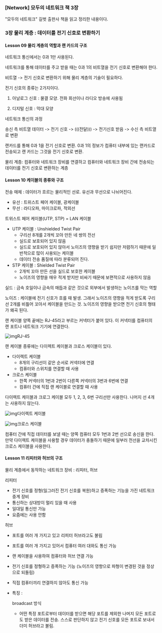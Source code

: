 ### [Network] 모두의 네트워크 책 3장

"모두의 네트워크" 길벗 출판사 책을 읽고 정리한 내용이다.

 

### 3장 물리 계층 : 데이터를 전기 신호로 변환하기

#### Lesson 09 물리 계층의 역할과 랜 카드의 구조

 

네트워크 통신에서는 0과 1만 사용된다.

네트워크를 통해 데이터를 주고 받을 때는 0과 1의 비트열을 전기 신호로 변환해야 한다.

비트열 -> 전기 신호로 변환하기 위해 물리 계층의 기술이 필요하다.

 

전기 신호의 종류는 2가지이다.

1. 아날로그 신호 : 물결 모양. 전화 회선이나 라디오 방송에 사용됨

2. 디지털 신호 : 막대 모양

 

네트워크 통신의 과정

송신 측 비트열 데이터 -> 전기 신호 -> (((전달))) -> 전기신호 받음 -> 수신 측 비트열로 변환

 

랜카드를 통해 0과 1을 전기 신호로 변환. 0과 1의 정보가 컴퓨터 내부에 있는 랜카드로 전송되고 랜 카드는 그것을 전기 신호로 변환.

 

물리 계층: 컴퓨터와 네트워크 장비를 연결하고 컴퓨터와 네트워크 장비 간에 전송되는 데이터를 전기 신호로 변환하는 계층

 

#### Lesson 10 케이블의 종류와 구조

 

전송 매체 : 데이터가 흐르는 물리적인 선로. 유선과 무선으로 나뉘어진다. 

- 유선 : 트위스트 페어 케이블, 광케이블
- 무선 : 라디오파, 마이크로파, 적외선

트위스트 페어 케이블(UTP, STP) = LAN 케이블

- UTP 케이블 : Unshielded Twist Pair
  - 구리선 8개를 2개씩 꼬아 만든 네 쌍의 전선
  - 실드로 보호되어 있지 않음
  - 실드로 보호되어 있지 않아서 노이즈의 영향을 받기 쉽지만 저렴하기 때문에 일반적으로 많이 사용되는 케이블
  - 데이터 전송 품질에 따라 분류되어 진다.
- STP 케이블 : Shielded Twist Pair
  - 2개씩 꼬아 만든 선을 실드로 보호한 케이블
  - 노이즈의 영향을 매우 적게 받지만 비싸기 때문에 보편적으로 사용하지 않음

실드 : 금속 호일이나 금속의 매듭과 같은 것으로 외부에서 발생하는 노이즈를 막는 역할

 

노이즈 : 케이블에 전기 신호가 흐를 때 발생. 그래서 노이즈의 영향을 적게 받도록 구리 선 2개를 비틀어 꼬아서 케이블을 만드는 것. 노이즈의 영향을 받으면 전기 신호의 형태가 왜곡 된다. 

 

랜 케이블 양쪽 끝에는 RJ-45라고 부르는 커넥터가 붙어 있다. 이 커넥터를 컴퓨터의 랜 포트나 네트워크 기기에 연결한다.



![img](https://blog.kakaocdn.net/dn/c0Semv/btrdOv69qTI/lV2KEfW2QXuCH2GPIbhd1K/img.png)RJ-45



 

랜 케이블 종류에는 다이렉트 케이블과 크로스 케이블이 있다.

- 다이렉트 케이블
  - 8개의 구리선이 같은 순서로 커넥터에 연결
  - 컴퓨터와 스위치를 연결할 때 사용
- 크로스 케이블
  - 한쪽 커넥터의 1번과 2번이 다른쪽 커넥터의 3번과 6번에 연결
  - 컴퓨터 간에 직접 랜 케이블로 연결할 때 사용

다이렉트 케이블과 크로그 케이블 모두 1, 2, 3, 6번 구리선만 사용한다. 나머지 선 4개는 사용하지 않는다.

 



![img](https://blog.kakaocdn.net/dn/SGogv/btrdK7sBi3h/YapjyV7PZuAsVhlAcFSdpK/img.png)다이렉트 케이블

![img](https://blog.kakaocdn.net/dn/uyZbi/btrdJ4iw15t/P02kHg5BT01K3knEMY70K1/img.png)크로스 케이블



컴퓨터 간에 직접 데이터를 보낼 때는 양쪽 컴퓨터 모두 1번과 2번 선으로 송신을 한다. 만약 다이렉트 케이블을 사용할 경우 데이터가 충돌하기 때문에 일부러 전선을 교차시킨 크로스 케이블을 사용한다. 

 

#### Lesson 11 리피터와 허브의 구조

물리 계층에서 동작하는 네트워크 장비 : 리피터, 허브

 

리피터

- 전기 신호를 정형(일그러진 전기 신호를 복원)하고 증폭하는 기능을 가진 네트워크 중계 장비
- 통신하는 상대방이 멀리 있을 때 사용
- 일대일 통신만 가능
- 요즘에는 사용 안함

허브

- 포트를 여러 개 가지고 있고 리피터 허브라고도 불림

- 포트를 여러 개 가지고 있어서 컴퓨터 여러 대와도 통신 가능

- 랜 케이블을 사용하여 컴퓨터와 허브 연결 가능

- 전기 신호를 정형하고 증폭하는 기능 (노이즈의 영향으로 파형이 변경된 것을 정상으로 되돌림)

- 직접 컴퓨터끼리 연결하지 않아도 통신 가능

- 특징 :

  broadcast 방식

  - 어떤 특정 포트로부터 데이터를 받으면 해당 포트를 제외한 나머지 모든 포트로도 받은 데이터를 전송. 스스로 판단하지 않고 전기 신호를 모든 포트로 보내서 더미 허브라고 불림.